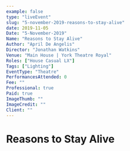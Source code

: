 ```yaml
---
example: false
type: "liveEvent"
slug: "5-november-2019-reasons-to-stay-alive"
date: 2019-11-05
Date: "5-November-2019"
Name: "Reasons to Stay Alive"
Author: "April De Angelis"
Director: "Jonathan Watkins"
Venue: "Main House | York Theatre Royal"
Roles: ["House Casual LX"]
Tags: ["Lighting"]
EventType: "Theatre"
PerformancesAttended: 0
Fee: ""
Professional: true
Paid: true
ImageThumb: ""
ImageCredit: ""
Client: ""
---
```


# Reasons to Stay Alive

